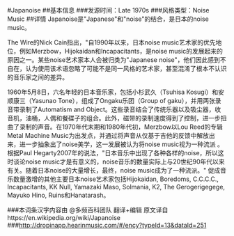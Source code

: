 #Japanoise
##基本信息
###发源时间：Late 1970s
###风格类型：Noise Music
##详情
Japanoise是"Japanese"和"noise"的结合，是日本的noise music。



The Wire的Nick Cain指出，"自1990年以来，日本noise
music艺术家的优先地位，例如Merzbow，Hijokaidan和Incapacitants，是noise
music的发展起来的原因之一。某些noise艺术家本人会被归类为"Japanese
noise"，他们因此感到不自在，认为使用该术语忽略了可能不是同一风格的艺术家，甚至混淆了根本不认识的音乐家之间的差异。



1960年5月8日，六名年轻的日本音乐家，包括小杉武久（Tsuhisa Kosugi）和安顺康三（Yasunao
Tone），组成了Ongaku乐团（Group of gaku），并用两张录音带录制了Automatism and
Object。这些录音结合了传统乐器以及吸尘器，收音机，油桶，人偶和餐碟子的组合。此外，磁带的录制速度得到了控制，进一步扭曲了录制的声音。在1970年代末期和1980年代初，Merzbow以Lou
Reed的专辑Metal Machine
Music为出发点，并通过将声音从仅基于吉他的反馈中解放出来，进一步抽象出了noise美学，这一发展被认为将noise music视为一种流派
。根据Paul Hegarty2007年的说法，"日本音乐中出现了各种各样的noise，所以这时谈论noise
music才是有意义的，noise音乐的数量实际上与20世纪90年代以来有关。随着日本noise的大量增长，最终，noise music成为了一种流派。"
促成音乐数量激增的其他主要日本noise艺术家包括Hijokaidan, Boredoms, C.C.C.C., Incapacitants, KK
Null, Yamazaki Maso, Solmania, K2, The Gerogerigegege, Mayuko Hino,
Ruins和Hanatarash。

###本词条汉字内容由 @多频百科团队 翻译+编辑
原文译自https://en.wikipedia.org/wiki/Japanoise
###http://dropinapp.hearinmusic.com/#/ency?typeId=13&dataId=251
